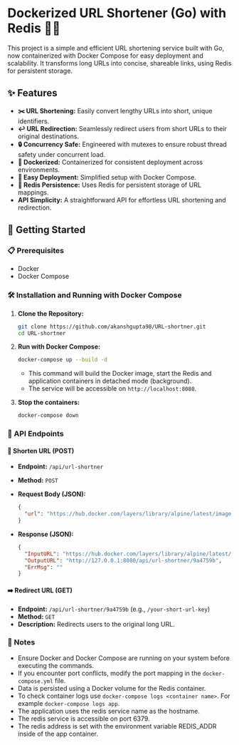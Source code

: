 # Dockerized URL Shortener (Go) with Redis 🐳🔗

This project is a simple and efficient URL shortening service built with Go, now containerized with Docker Compose for easy deployment and scalability. It transforms long URLs into concise, shareable links, using Redis for persistent storage.

## ✨ Features

* **✂️ URL Shortening:** Easily convert lengthy URLs into short, unique identifiers.
* **↩️ URL Redirection:** Seamlessly redirect users from short URLs to their original destinations.
* **🔒 Concurrency Safe:** Engineered with mutexes to ensure robust thread safety under concurrent load.
* **🐳 Dockerized:** Containerized for consistent deployment across environments.
* **🚀 Easy Deployment:** Simplified setup with Docker Compose.
* **💾 Redis Persistence:** Uses Redis for persistent storage of URL mappings.
* **API Simplicity:** A straightforward API for effortless URL shortening and redirection.

## 🚀 Getting Started

### 📋 Prerequisites

* Docker
* Docker Compose

### 🛠️ Installation and Running with Docker Compose

1.  **Clone the Repository:**

    ```bash
    git clone https://github.com/akanshgupta98/URL-shortner.git
    cd URL-shortner
    ```

2.  **Run with Docker Compose:**

    ```bash
    docker-compose up --build -d
    ```

    * This command will build the Docker image, start the Redis and application containers in detached mode (background).
    * The service will be accessible on `http://localhost:8080`.

3. **Stop the containers:**

    ```bash
    docker-compose down
    ```

### 📡 API Endpoints

#### 🔗 Shorten URL (POST)

* **Endpoint:** `/api/url-shortner`
* **Method:** `POST`
* **Request Body (JSON):**

    ```json
    {
      "url": "https://hub.docker.com/layers/library/alpine/latest/images/sha256-2436f2b3b7d2537f4c5b622d7a820f00aaea1b6bd14c898142472947d5f02abe"
    }
    ```

* **Response (JSON):**

    ```json
    {
      "InputURL": "https://hub.docker.com/layers/library/alpine/latest/images/sha256-2436f2b3b7d2537f4c5b622d7a820f00aaea1b6bd14c898142472947d5f02abe",
      "OutputURL": "http://127.0.0.1:8080/api/url-shortner/9a4759b",
      "ErrMsg": ""
    }
    ```

#### ➡️ Redirect URL (GET)

* **Endpoint:** `/api/url-shortner/9a4759b` (e.g., `/your-short-url-key`)
* **Method:** `GET`
* **Description:** Redirects users to the original long URL.

### 📝 Notes

* Ensure Docker and Docker Compose are running on your system before executing the commands.
* If you encounter port conflicts, modify the port mapping in the `docker-compose.yml` file.
* Data is persisted using a Docker volume for the Redis container.
* To check container logs use `docker-compose logs <container name>`. For example `docker-compose logs app`.
* The application uses the redis service name as the hostname.
* The redis service is accessible on port 6379.
* The redis address is set with the environment variable REDIS_ADDR inside of the app container.
